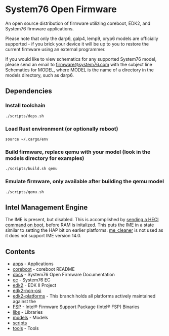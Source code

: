 # System76 Open Firmware

An open source distribution of firmware utilizing coreboot, EDK2, and System76 firmware applications.

Please note that only the darp6, galp4, lemp9, oryp6 models are officially supported - if you brick your device it will be up to you to restore the current firmware using an external programmer.

If you would like to view schematics for any supported System76 model, please send an email to firmware@system76.com with the subject line Schematics for MODEL, where MODEL is the name of a directory in the models directory, such as darp6.

## Dependencies

### Install toolchain
```
./scripts/deps.sh
```

### Load Rust environment (or optionally reboot)
```
source ~/.cargo/env
```

### Build firmware, replace qemu with your model (look in the models directory for examples)
```
./scripts/build.sh qemu
```

### Emulate firmware, only available after building the qemu model
```
./scripts/qemu.sh
```

## Intel Management Engine

The IME is present, but disabled. This is accomplished by [sending a HECI
command on boot][heci_disable], before RAM is initalized. This puts the IME in
a state similar to setting the HAP bit on earlier platforms. [me_cleaner] is
not used as it does not support IME version 14.0.

[heci_disable]: https://github.com/system76/coreboot/blob/f3ba5937e778105cb7e75de9a1d4adf54ea825e5/src/soc/intel/cannonlake/me.c#L186
[me_cleaner]:https://github.com/corna/me_cleaner

## Contents

- [apps](./apps) - Applications
- [coreboot](https://github.com/system76/coreboot.git) - coreboot README
- [docs](./docs) - System76 Open Firmware Documentation
- [ec](https://github.com/system76/ec.git) - System76 EC
- [edk2](https://github.com/system76/edk2.git) - EDK II Project
- [edk2-non-osi](https://github.com/tianocore/edk2-non-osi.git)
- [edk2-platforms](https://github.com/system76/edk2-platforms.git) - This branch holds all platforms actively maintained against the
- [FSP](https://github.com/IntelFsp/FSP.git) - Intel® Firmware Support Package (Intel® FSP) Binaries
- [libs](./libs) - Libraries
- [models](./models) - Models
- [scripts](./scripts)
- [tools](./tools) - Tools
